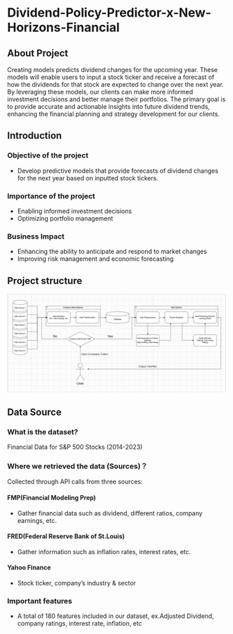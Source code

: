 # Dividend-Policy-Predictor-x-New-Horizons-Financial
## About Project
Creating models predicts dividend changes for the upcoming year. These models will enable users to input a stock ticker and receive a forecast of how the dividends for that stock are expected to change over the next year. By leveraging these models, our clients can make more informed investment decisions and better manage their portfolios. The primary goal is to provide accurate and actionable insights into future dividend trends, enhancing the financial planning and strategy development for our clients.
## Introduction
### Objective of the project  
- Develop predictive models that provide forecasts of dividend changes for the next year based on inputted stock tickers.  
### Importance of the project  
- Enabling informed investment decisions
- Optimizing portfolio management
### Business Impact  
- Enhancing the ability to anticipate and respond to market changes
- Improving risk management and economic forecasting  
## Project structure
![Project Architect Diagram](https://github.com/bw24ca/Dividend-Policy-Predictor-x-New-Horizons-Financial/blob/main/Project%20Architect%20Diagram.png)
## Data Source
### What is the dataset?
Financial Data for S&P 500 Stocks (2014-2023)
### Where we retrieved the data (Sources)？
Collected through API calls from three sources:  
#### FMP(Financial Modeling Prep)  
- Gather financial data such as dividend, different ratios, company earnings, etc.  
#### FRED(Federal Reserve Bank of St.Louis)
- Gather information such as inflation rates, interest rates, etc.  
#### Yahoo Finance  
- Stock ticker, company’s industry & sector  
### Important features    
- A total of 180 features included in our dataset, ex.Adjusted Dividend, company ratings, interest rate, inflation, etc  


